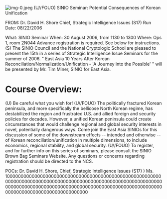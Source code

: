 ![img-0.jpeg](img-0.jpeg)
(U//FOUO) SINIO Seminar: Potential Consequences of Korean Unification

FROM: Dr. David H. Shore
Chief, Strategic Intelligence Issues (S17)
Run Date: 08/22/2006

What: SINIO Seminar
When: 30 August 2006, from 1130 to 1300
Where: Ops 1, room 2N044
Advance registration is required. See below for instructions.
(S) The SINIO Council and the National Cryptologic School are pleased to present the 15th in a series of Strategic Intelligence Issue Seminars for the summer of 2006. " East Asia 10 Years After Korean Reconciliation/Normalization/Unification - 'A Journey into the Possible' " will be presented by Mr. Tim Miner, SINIO for East Asia.

# Course Overview: 

(U) Be careful what you wish for!
(U//FOUO) The politically fractured Korean peninsula, and more specifically the bellicose North Korean regime, has destabilized the region and frustrated U.S. and allied foreign and security policies for decades. However, a unified Korean peninsula could create circumstances that would challenge regional and global security interests in novel, potentially dangerous ways. Come join the East Asia SINIOs for this discussion of some of the downstream effects -- intended and otherwise -- of Korean reconciliation/unification in multiple dimensions, to include economics, regional stability, and global security.
(U//FOUO) To register, and for further info on this series of seminars, please consult the SINIO Brown Bag Seminars Website. Any questions or concerns regarding registration should be directed to the NCS.

POCs:
Dr. David H. Shore, Chief, Strategic Intelligence Issues (S17) )
Ms. 100000000000000000000000000000000000000000000000000000000000000000000000000000000000000000000000000000000000000000000000000000000000000000000000000000000000000000000000000000000000000000000000000000000
